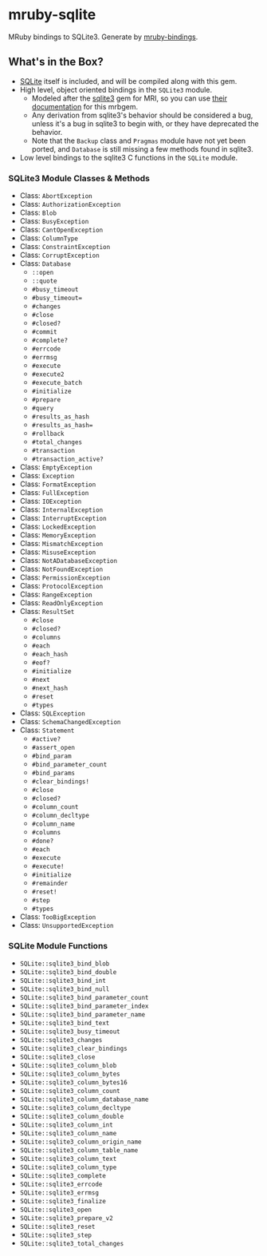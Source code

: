 mruby-sqlite
============

MRuby bindings to SQLite3. Generate by [mruby-bindings](http://github.com/jbreeden/mruby-bindings).

What's in the Box?
------------------

- [SQLite](https://www.sqlite.org/) itself is included, and will be compiled along with this gem.
- High level, object oriented bindings in the `SQLite3` module.
  + Modeled after the [sqlite3](https://github.com/sparklemotion/sqlite3-ruby/) gem for MRI,
    so you can use [their documentation](http://www.rubydoc.info/gems/sqlite3/frames) for this mrbgem.
  + Any derivation from sqlite3's behavior should be considered a bug, unless
    it's a bug in sqlite3 to begin with, or they have deprecated the behavior.
  + Note that the `Backup` class and `Pragmas` module have not yet been ported,
    and `Database` is still missing a few methods found in sqlite3.
- Low level bindings to the sqlite3 C functions in the `SQLite` module.


### SQLite3 Module Classes & Methods

- Class: `AbortException`
- Class: `AuthorizationException`
- Class: `Blob`
- Class: `BusyException`
- Class: `CantOpenException`
- Class: `ColumnType`
- Class: `ConstraintException`
- Class: `CorruptException`
- Class: `Database`
  + `::open`
  + `::quote`
  + `#busy_timeout`
  + `#busy_timeout=`
  + `#changes`
  + `#close`
  + `#closed?`
  + `#commit`
  + `#complete?`
  + `#errcode`
  + `#errmsg`
  + `#execute`
  + `#execute2`
  + `#execute_batch`
  + `#initialize`
  + `#prepare`
  + `#query`
  + `#results_as_hash`
  + `#results_as_hash=`
  + `#rollback`
  + `#total_changes`
  + `#transaction`
  + `#transaction_active?`
- Class: `EmptyException`
- Class: `Exception`
- Class: `FormatException`
- Class: `FullException`
- Class: `IOException`
- Class: `InternalException`
- Class: `InterruptException`
- Class: `LockedException`
- Class: `MemoryException`
- Class: `MismatchException`
- Class: `MisuseException`
- Class: `NotADatabaseException`
- Class: `NotFoundException`
- Class: `PermissionException`
- Class: `ProtocolException`
- Class: `RangeException`
- Class: `ReadOnlyException`
- Class: `ResultSet`
  + `#close`
  + `#closed?`
  + `#columns`
  + `#each`
  + `#each_hash`
  + `#eof?`
  + `#initialize`
  + `#next`
  + `#next_hash`
  + `#reset`
  + `#types`
- Class: `SQLException`
- Class: `SchemaChangedException`
- Class: `Statement`
  + `#active?`
  + `#assert_open`
  + `#bind_param`
  + `#bind_parameter_count`
  + `#bind_params`
  + `#clear_bindings!`
  + `#close`
  + `#closed?`
  + `#column_count`
  + `#column_decltype`
  + `#column_name`
  + `#columns`
  + `#done?`
  + `#each`
  + `#execute`
  + `#execute!`
  + `#initialize`
  + `#remainder`
  + `#reset!`
  + `#step`
  + `#types`
- Class: `TooBigException`
- Class: `UnsupportedException`

### SQLite Module Functions

- `SQLite::sqlite3_bind_blob`
- `SQLite::sqlite3_bind_double`
- `SQLite::sqlite3_bind_int`
- `SQLite::sqlite3_bind_null`
- `SQLite::sqlite3_bind_parameter_count`
- `SQLite::sqlite3_bind_parameter_index`
- `SQLite::sqlite3_bind_parameter_name`
- `SQLite::sqlite3_bind_text`
- `SQLite::sqlite3_busy_timeout`
- `SQLite::sqlite3_changes`
- `SQLite::sqlite3_clear_bindings`
- `SQLite::sqlite3_close`
- `SQLite::sqlite3_column_blob`
- `SQLite::sqlite3_column_bytes`
- `SQLite::sqlite3_column_bytes16`
- `SQLite::sqlite3_column_count`
- `SQLite::sqlite3_column_database_name`
- `SQLite::sqlite3_column_decltype`
- `SQLite::sqlite3_column_double`
- `SQLite::sqlite3_column_int`
- `SQLite::sqlite3_column_name`
- `SQLite::sqlite3_column_origin_name`
- `SQLite::sqlite3_column_table_name`
- `SQLite::sqlite3_column_text`
- `SQLite::sqlite3_column_type`
- `SQLite::sqlite3_complete`
- `SQLite::sqlite3_errcode`
- `SQLite::sqlite3_errmsg`
- `SQLite::sqlite3_finalize`
- `SQLite::sqlite3_open`
- `SQLite::sqlite3_prepare_v2`
- `SQLite::sqlite3_reset`
- `SQLite::sqlite3_step`
- `SQLite::sqlite3_total_changes`
